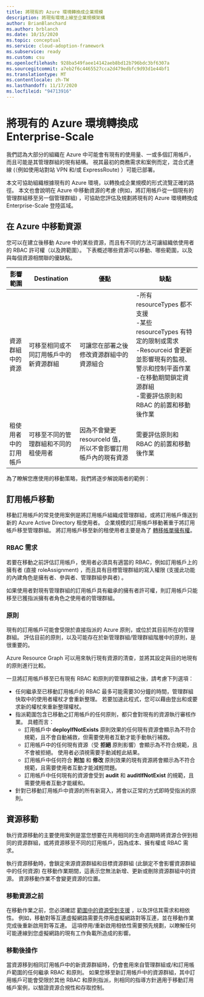 ```yaml
---
title: 將現有的 Azure 環境轉換成企業規模
description: 將現有環境上線至企業規模架構
author: BrianBlanchard
ms.author: brblanch
ms.date: 10/15/2020
ms.topic: conceptual
ms.service: cloud-adoption-framework
ms.subservice: ready
ms.custom: csu
ms.openlocfilehash: 928ba549faee14142aeb8bd12b796bdc3bf6307a
ms.sourcegitcommit: a7eb2f6c4465527cca2d479edbfc9d93d1e44bf1
ms.translationtype: MT
ms.contentlocale: zh-TW
ms.lasthandoff: 11/17/2020
ms.locfileid: "94713916"
---
```

# <a name="transition-existing-azure-environments-to-enterprise-scale"></a>將現有的 Azure 環境轉換成 Enterprise-Scale

我們認為大部分的組織在 Azure 中可能會有現有的使用量、一或多個訂用帳戶，而且可能是其管理群組的現有結構。 視其最初的商務需求和案例而定，混合式連線 (（例如使用站對站 VPN 和/或 ExpressRoute) ）可能已部署。

本文可協助組織根據現有的 Azure 環境，以轉換成企業規模的形式流覽正確的路徑。 本文也會說明在 Azure 中移動資源的考慮 (例如，將訂用帳戶從一個現有的管理群組移至另一個管理群組) ，可協助您評估及規劃將現有的 Azure 環境轉換成 Enterprise-Scale 登陸區域。

## <a name="moving-resources-in-azure"></a>在 Azure 中移動資源

您可以在建立後移動 Azure 中的某些資源，而且有不同的方法可讓組織依使用者的 RBAC 許可權（以及跨範圍）。 下表概述哪些資源可以移動、哪些範圍，以及與每個資源相關聯的優缺點。

| 影響範圍 | Destination | 優點 | 缺點 |
|--|--|--|--|
| 資源群組中的資源 | 可移至相同或不同訂用帳戶中的新資源群組  | 可讓您在部署之後修改資源群組中的資源組合 | -所有 resourceTypes 都不支援 <br> -某些 resourceTypes 有特定的限制或需求 <br> -Resourceid 會更新並影響現有的監視、警示和控制平面作業 <br> -在移動期間鎖定資源群組 <br> -需要評估原則和 RBAC 的前置和移動後作業 |
| 租使用者中的訂用帳戶  | 可移至不同的管理群組和不同的租使用者 | 因為不會變更 resourceId 值，所以不會影響訂用帳戶內的現有資源 | 需要評估原則和 RBAC 的前置和移動後作業 |

為了瞭解您應使用的移動策略，我們將逐步解說兩者的範例：

## <a name="subscription-move"></a>訂用帳戶移動

移動訂用帳戶的常見使用案例是將訂用帳戶組織成管理群組，或將訂用帳戶傳送到新的 Azure Active Directory 租使用者。 企業規模的訂用帳戶移動著重于將訂用帳戶移至管理群組。 將訂用帳戶移至新的租使用者主要是為了 [轉移帳單擁有權](/azure/cost-management-billing/manage/billing-subscription-transfer)。

### <a name="rbac-requirements"></a>RBAC 需求

若要在移動之前評估訂用帳戶，使用者必須具有適當的 RBAC，例如訂用帳戶上的擁有者 (直接 roleAssignment) ，而且具有目標管理群組的寫入權限 (支援此功能的內建角色是擁有者、參與者、管理群組參與者) 。

如果使用者對現有管理群組的訂用帳戶具有繼承的擁有者許可權，則訂用帳戶只能移至已獲指派擁有者角色之使用者的管理群組。

### <a name="policy"></a>原則

現有的訂用帳戶可能會受限於直接指派的 Azure 原則，或位於其目前所在的管理群組。 評估目前的原則，以及可能存在於新管理群組/管理群組階層中的原則，是很重要的。

Azure Resource Graph 可以用來執行現有資源的清查，並將其設定與目的地現有的原則進行比較。

一旦將訂用帳戶移至已有現有 RBAC 和原則的管理群組之後，請考慮下列選項：

- 任何繼承至已移動訂用帳戶的 RBAC 最多可能需要30分鐘的時間，管理群組快取中的使用者權杖才會重新整理。 若要加速此程式，您可以藉由登出和或要求新的權杖來重新整理權杖。
- 指派範圍包含已移動之訂用帳戶的任何原則，都只會對現有的資源執行審核作業。 具體而言：
  - 訂用帳戶中 **deployIfNotExists** 原則效果的任何現有資源會顯示為不符合規範，且不會自動補救，但需要使用者互動才能手動執行補救。
  - 訂用帳戶中的任何現有資源（受 **拒絕** 原則影響）會顯示為不符合規範，且不會被拒絕。 使用者必須視需要手動減輕此結果。
  - 訂用帳戶中任何符合 **附加** 和 **修改** 原則效果的現有資源將會顯示為不符合規範，且需要使用者互動才能減輕問題。
  - 訂用帳戶中任何現有的資源會受到 **audit** 和 **auditIfNotExist** 的規範，且需要使用者互動才能緩和。
- 針對已移動訂用帳戶中資源的所有新寫入，將會以正常的方式即時受指派的原則。

## <a name="resource-move"></a>資源移動

執行資源移動的主要使用案例是當您想要在共用相同的生命週期時將資源合併到相同的資源群組，或將資源移至不同的訂用帳戶，因為成本、擁有權或 RBAC 需求。

執行資源移動時，會鎖定來源資源群組和目標資源群組 (此鎖定不會影響資源群組中的任何資源) 在移動作業期間，這表示您無法新增、更新或刪除資源群組中的資源。 資源移動作業不會變更資源的位置。

### <a name="before-you-move-resources"></a>移動資源之前

在移動作業之前，您必須確認 [範圍中的資源受到支援](/azure/azure-resource-manager/management/move-support-resources) ，以及評估其需求和相依性。 例如，移動對等互連虛擬網路需要先停用虛擬網路對等互連，並在移動作業完成後重新啟用對等互連。 這項停用/重新啟用相依性需要預先規劃，以瞭解任何可能連線到您虛擬網路的現有工作負載所造成的影響。

### <a name="post-move-operation"></a>移動後操作

當資源移到相同訂用帳戶中的新資源群組時，仍會套用來自管理群組或/和訂用帳戶範圍的任何繼承 RBAC 和原則。 如果您移至新訂用帳戶中的資源群組，其中訂用帳戶可能會受限於其他 RBAC 和原則指派，則相同的指導方針適用于移動訂用帳戶案例，以驗證資源合規性和存取控制。
